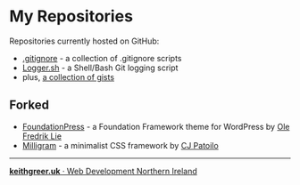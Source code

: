 # My Repositories

Repositories currently hosted on GitHub:

* [.gitignore](https://keithgreer.github.io/gitignore/) - a collection of .gitignore scripts
* [Logger.sh](https://keithgreer.github.io/https://keithgreer.github.io/logger-sh/) - a Shell/Bash Git logging script 
* plus, [a collection of gists](https://gist.github.com/keithgreer)

## Forked

* [FoundationPress](https://github.com/keithgreer/FoundationPress) - a Foundation Framework theme for WordPress by [Ole Fredrik Lie](https://github.com/olefredrik)
* [Milligram](https://github.com/keithgreer/milligram) - a minimalist CSS framework by [CJ Patoilo](https://twitter.com/cjpatoilo)

----

<a class="keithgreeruk" title="Web Developer Northern Ireland" href="https://keithgreer.uk"><strong>keithgreer.uk</strong> &middot; Web Development Northern Ireland</a>




